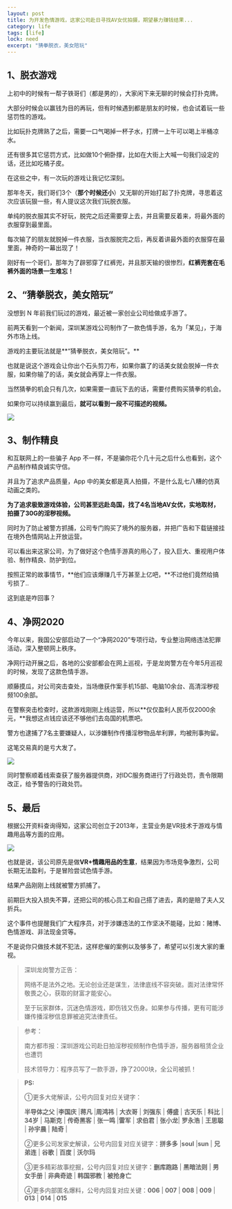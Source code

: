 ```yaml
---
layout: post
title: 为开发色情游戏，这家公司赴日寻找AV女优拍摄，期望暴力赚钱结果...
category: life
tags: [life]
lock: need
excerpt: "猜拳脱衣，美女陪玩"
---
```


## 1、脱衣游戏

上初中的时候有一帮子铁哥们（都是男的），大家闲下来无聊的时候会打扑克牌。

大部分时候会以赢钱为目的再玩，但有时候遇到都是朋友的时候，也会试着玩一些惩罚性的游戏。

比如玩扑克牌熟了之后，需要一口气喝掉一杯子水，打牌一上午可以喝上半桶凉水。

还有很多其它惩罚方式，比如做10个俯卧撑，比如在大街上大喊一句我们设定的话，还比如吃橘子皮。

在这些之中，有一次玩的游戏让我记忆深刻。

那年冬天，我们哥们3个（**那个时候还小**）又无聊的开始打起了扑克牌，寻思着这次应该玩狠一些，有人提议这次我们玩脱衣服。

单纯的脱衣服其实不好玩，脱完之后还需要穿上去，并且需要反着来，将最外面的衣服穿到最里面。

每次输了的朋友就脱掉一件衣服，当衣服脱完之后，再反着讲最外面的衣服穿在最里面，神奇的一幕出现了！

刚好有一个哥们，那年为了辟邪穿了红裤兜，并且那天输的很惨烈，**红裤兜套在毛裤外面的场景一生难忘！**

## 2、“猜拳脱衣，美女陪玩”

没想到 N 年前我们玩过的游戏，最近被一家创业公司给做成手游了。

前两天看到一个新闻，深圳某游戏公司制作了一款色情手游，名为「某见」，于海外市场上线。

游戏的主要玩法就是**“猜拳脱衣，美女陪玩”。**

也就是说这个游戏会让你出个石头剪刀布，如果你赢了的话美女就会脱掉一件衣服，如果你输了的话，美女就会再穿上一件衣服。

当然猜拳的机会只有几次，如果需要一直玩下去的话，需要付费购买猜拳的机会。

如果你可以持续赢到最后，**就可以看到一段不可描述的视频。**

![](http://favorites.ren/assets/images/2020/it/paishe/paishe01.jpg) 

## 3、制作精良

和互联网上的一些骗子 App 不一样，不是骗你花个几十元之后什么也看到，这个产品制作精良诚实守信。

并且为了追求产品质量，App 中的美女都是真人拍摄，不是什么乱七八糟的仿真动画之类的。

**为了追求极致游戏体验，公司甚至远赴岛国，找了4名当地AV女优，实地取材，拍摄了30G的淫秽视频。**

同时为了防止被警方抓捕，公司专门购买了境外的服务器，并把广告和下载链接挂在境外色情网站上开放运营。

可以看出来这家公司，为了做好这个色情手游真的用心了，投入巨大、重视用户体验、制作精良、防护到位。

按照正常的故事情节，**他们应该爆赚几千万甚至上亿吧，**不过他们竟然给搞亏损了..

这到底是咋回事？

## 4、净网2020

今年以来，我国公安部启动了一个“净网2020”专项行动，专业整治网络违法犯罪活动，深入整顿网上秩序。

净网行动开展之后，各地的公安部都会在网上巡视，于是龙岗警方在今年5月巡视的时候，发现了这款色情手游。

顺藤摸瓜，对公司突击查处，当场缴获作案手机15部、电脑10余台、高清淫秽视频100余部。

在警察突击检查时，这款游戏刚刚上线运营，所以**仅仅盈利人民币仅2000余元，**我想这点钱应该还不够他们去岛国的机票吧。

警方也逮捕了7名主要嫌疑人，以涉嫌制作传播淫秽物品牟利罪，均被刑事拘留。

这笔交易真的是亏大发了。

![](http://favorites.ren/assets/images/2020/it/paishe/paishe02.jpg) 

同时警察顺着线索查获了服务器提供商，对IDC服务商进行了行政处罚，责令限期改正，给予警告的行政处罚。

## 5、最后

根据公开资料查询得知，这家公司创立于2013年，主营业务是VR技术于游戏与情趣用品等方面的应用。

![](http://favorites.ren/assets/images/2020/it/paishe/paishe03.jpg) 

也就是说，该公司原先是做**VR+情趣用品的生意**，结果因为市场竞争激烈，公司长期无法盈利，于是冒险尝试色情手游。

结果产品刚刚上线就被警方抓捕了。

前期巨大投入损失不算，还把公司的核心员工和自己搭了进去，真的是赔了夫人又折兵。

这个事件也提醒我们广大程序员，对于涉嫌违法的工作坚决不能碰，比如：赌博、色情游戏、非法现金贷等。

不是说你只做技术就不犯法，这样悲催的案例以及够多了，希望可以引发大家的重视。

>深圳龙岗警方正告： 
>
>网络不是法外之地。无论创业还是谋生，法律底线不容突破。面对法律常怀敬畏之心，获取的财富才能安心。
>
>至于玩家群体，沉迷色情游戏，即伤钱又伤身。如果参与传播，更有可能涉嫌传播淫秽信息罪被追究法律责任。


>参考：
>
>南方都市报：深圳游戏公司赴日拍淫秽视频制作色情手游，服务器租赁企业也遭罚
>
>技术领导力：程序员写了一款手游，挣了2000块，全公司被抓！


>**PS:**
>
>①更多大佬解读，公号内回复对应关键字：
>
>**半导体之父** |**李国庆** |**蒋凡** |**周鸿祎** | **大衣哥** | **刘强东** | **傅盛** | **古天乐** | **科比** | **34岁** | **马斯克** | **传奇黑客** | **张一鸣** |**雷军** | **求伯君** | **张小龙**| **罗永浩** | **王思聪** | **孙宇晨** | **陆奇** |
>
>②更多公司发家史解读，公号内回复对应关键字：**拼多多** |**soul** |**sun** | **兄弟连** | **谷歌** | **百度** | **沃尔玛**
>
>③更多精彩故事挖掘，公号内回复对应关键字：**删库跑路** | **黑暗法则** | **男女手册** | **非典奇迹** | **韩国邪教** | **被抢身亡**
>
>④更多内部匿名爆料，公号内回复对应关键：**006** | **007** | **008** | **009** | **013** | **014** | **015**


